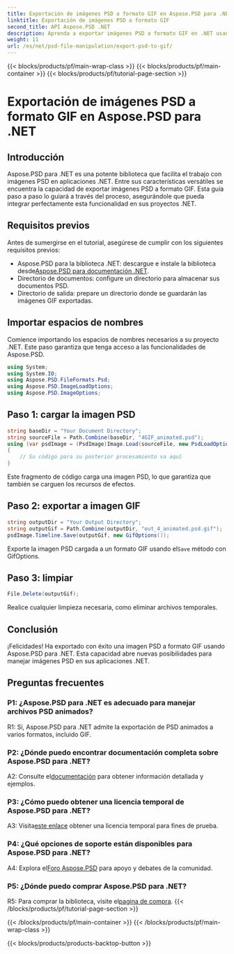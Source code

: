 ```yaml
---
title: Exportación de imágenes PSD a formato GIF en Aspose.PSD para .NET
linktitle: Exportación de imágenes PSD a formato GIF
second_title: API Aspose.PSD .NET
description: Aprenda a exportar imágenes PSD a formato GIF en .NET usando Aspose.PSD. Una guía completa con instrucciones paso a paso.
weight: 11
url: /es/net/psd-file-manipulation/export-psd-to-gif/
---
```


{{< blocks/products/pf/main-wrap-class >}}
{{< blocks/products/pf/main-container >}}
{{< blocks/products/pf/tutorial-page-section >}}

# Exportación de imágenes PSD a formato GIF en Aspose.PSD para .NET

## Introducción
Aspose.PSD para .NET es una potente biblioteca que facilita el trabajo con imágenes PSD en aplicaciones .NET. Entre sus características versátiles se encuentra la capacidad de exportar imágenes PSD a formato GIF. Esta guía paso a paso lo guiará a través del proceso, asegurándole que pueda integrar perfectamente esta funcionalidad en sus proyectos .NET.
## Requisitos previos
Antes de sumergirse en el tutorial, asegúrese de cumplir con los siguientes requisitos previos:
-  Aspose.PSD para la biblioteca .NET: descargue e instale la biblioteca desde[Aspose.PSD para documentación .NET](https://reference.aspose.com/psd/net/).
- Directorio de documentos: configure un directorio para almacenar sus documentos PSD.
- Directorio de salida: prepare un directorio donde se guardarán las imágenes GIF exportadas.
## Importar espacios de nombres
Comience importando los espacios de nombres necesarios a su proyecto .NET. Este paso garantiza que tenga acceso a las funcionalidades de Aspose.PSD.
```csharp
using System;
using System.IO;
using Aspose.PSD.FileFormats.Psd;
using Aspose.PSD.ImageLoadOptions;
using Aspose.PSD.ImageOptions;
```
## Paso 1: cargar la imagen PSD
```csharp
string baseDir = "Your Document Directory";
string sourceFile = Path.Combine(baseDir, "4GIF_animated.psd");
using (var psdImage = (PsdImage)Image.Load(sourceFile, new PsdLoadOptions() { LoadEffectsResource = true }))
{
    // Su código para su posterior procesamiento va aquí
}
```
Este fragmento de código carga una imagen PSD, lo que garantiza que también se carguen los recursos de efectos.
## Paso 2: exportar a imagen GIF
```csharp
string outputDir = "Your Output Directory";
string outputGif = Path.Combine(outputDir, "out_4_animated.psd.gif");
psdImage.Timeline.Save(outputGif, new GifOptions());
```
 Exporte la imagen PSD cargada a un formato GIF usando el`Save` método con GifOptions.
## Paso 3: limpiar
```csharp
File.Delete(outputGif);
```
Realice cualquier limpieza necesaria, como eliminar archivos temporales.
## Conclusión
¡Felicidades! Ha exportado con éxito una imagen PSD a formato GIF usando Aspose.PSD para .NET. Esta capacidad abre nuevas posibilidades para manejar imágenes PSD en sus aplicaciones .NET.
## Preguntas frecuentes

### P1: ¿Aspose.PSD para .NET es adecuado para manejar archivos PSD animados?

R1: Sí, Aspose.PSD para .NET admite la exportación de PSD animados a varios formatos, incluido GIF.

### P2: ¿Dónde puedo encontrar documentación completa sobre Aspose.PSD para .NET?

 A2: Consulte el[documentación](https://reference.aspose.com/psd/net/) para obtener información detallada y ejemplos.

### P3: ¿Cómo puedo obtener una licencia temporal de Aspose.PSD para .NET?

 A3: Visita[este enlace](https://purchase.aspose.com/temporary-license/) obtener una licencia temporal para fines de prueba.

### P4: ¿Qué opciones de soporte están disponibles para Aspose.PSD para .NET?

 A4: Explora el[Foro Aspose.PSD](https://forum.aspose.com/c/psd/34) para apoyo y debates de la comunidad.

### P5: ¿Dónde puedo comprar Aspose.PSD para .NET?

 R5: Para comprar la biblioteca, visite el[pagina de compra](https://purchase.aspose.com/buy).
{{< /blocks/products/pf/tutorial-page-section >}}

{{< /blocks/products/pf/main-container >}}
{{< /blocks/products/pf/main-wrap-class >}}

{{< blocks/products/products-backtop-button >}}
